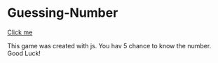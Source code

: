 # Guessing-Number
[Click me](https://miracerdin.github.io/Guessing-Number/)

This game was created with js. You hav 5 chance to know the number. Good Luck!
